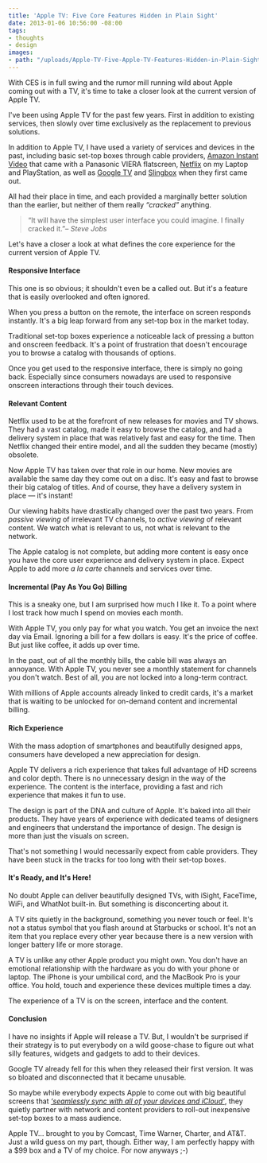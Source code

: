 ```yaml
---
title: 'Apple TV: Five Core Features Hidden in Plain Sight'
date: 2013-01-06 10:56:00 -08:00
tags:
- thoughts
- design
images:
- path: "/uploads/Apple-TV-Five-Apple-TV-Features-Hidden-in-Plain-Sight.jpg"
---
```


With CES is in full swing and the rumor mill running wild about Apple coming out with a TV, it's time to take a closer look at the current version of Apple TV.

I've been using Apple TV for the past few years. First in addition to existing services, then slowly over time exclusively as the replacement to previous solutions.

In addition to Apple TV, I have used a variety of services and devices in the past, including basic set-top boxes through cable providers, [Amazon Instant Video](http://www.amazon.com/Instant-Video/b?ie=UTF8&node=2858778011 "Amazon Instant Video") that came with a Panasonic VIERA flatscreen, <a href="http://netflix.com/" title="Netflix - Watch TV Shows Online, Watch Movies Online">Netflix</a> on my Laptop and PlayStation, as well as <a href="http://www.google.com/tv/" title="Google TV">Google TV</a> and <a href="http://www.slingbox.com/" title="Slingbox">Slingbox</a> when they first came out.

All had their place in time, and each provided a marginally better solution than the earlier, but neither of them really <em>“cracked”</em> anything.

> “It will have the simplest user interface you could imagine. I finally cracked it.”*– Steve Jobs*

Let's have a closer a look at what defines the core experience for the current version of Apple TV.

#### Responsive Interface

This one is so obvious; it shouldn't even be a called out. But it's a feature that is easily overlooked and often ignored.

When you press a button on the remote, the interface on screen responds instantly. It's a big leap forward from any set-top box in the market today.

Traditional set-top boxes experience a noticeable lack of pressing a button and onscreen feedback. It's a point of frustration that doesn't encourage you to browse a catalog with thousands of options.

Once you get used to the responsive interface, there is simply no going back. Especially since consumers nowadays are used to responsive onscreen interactions through their touch devices.

#### Relevant Content

Netflix used to be at the forefront of new releases for movies and TV shows. They had a vast catalog, made it easy to browse the catalog, and had a delivery system in place that was relatively fast and easy for the time. Then Netflix changed their entire model, and all the sudden they became (mostly) obsolete.

Now Apple TV has taken over that role in our home. New movies are available the same day they come out on a disc. It's easy and fast to browse their big catalog of titles. And of course, they have a delivery system in place — it's instant!

Our viewing habits have drastically changed over the past two years. From <em>passive viewing</em> of irrelevant TV channels, to <em>active viewing</em> of relevant content. We watch what is relevant to us, not what is relevant to the network.

The Apple catalog is not complete, but adding more content is easy once you have the core user experience and delivery system in place. Expect Apple to add more <em>a la carte</em> channels and services over time.

#### Incremental (Pay As You Go) Billing

This is a sneaky one, but I am surprised how much I like it. To a point where I lost track how much I spend on movies each month.

With Apple TV, you only pay for what you watch. You get an invoice the next day via Email. Ignoring a bill for a few dollars is easy. It's the price of coffee. But just like coffee, it adds up over time.

In the past, out of all the monthly bills, the cable bill was always an annoyance. With Apple TV, you never see a monthly statement for channels you don't watch. Best of all, you are not locked into a long-term contract.

With millions of Apple accounts already linked to credit cards, it's a market that is waiting to be unlocked for on-demand content and incremental billing.

#### Rich Experience

With the mass adoption of smartphones and beautifully designed apps, consumers have developed a new appreciation for design.

Apple TV delivers a rich experience that takes full advantage of HD screens and color depth. There is no unnecessary design in the way of the experience. The content is the interface, providing a fast and rich experience that makes it fun to use.

The design is part of the DNA and culture of Apple. It's baked into all their products. They have years of experience with dedicated teams of designers and engineers that understand the importance of design. The design is more than just the visuals on screen.

That's not something I would necessarily expect from cable providers. They have been stuck in the tracks for too long with their set-top boxes.

#### It's Ready, and It's Here!

No doubt Apple can deliver beautifully designed TVs, with iSight, FaceTime, WiFi, and WhatNot built-in. But something is disconcerting about it.

A TV sits quietly in the background, something you never touch or feel. It's not a status symbol that you flash around at Starbucks or school. It's not an item that you replace every other year because there is a new version with longer battery life or more storage.

A TV is unlike any other Apple product you might own. You don't have an emotional relationship with the hardware as you do with your phone or laptop. The iPhone is your umbilical cord, and the MacBook Pro is your office. You hold, touch and experience these devices multiple times a day.

The experience of a TV is on the screen, interface and the content.

#### Conclusion

I have no insights if Apple will release a TV. But, I wouldn't be surprised if their strategy is to put everybody on a wild goose-chase to figure out what silly features, widgets and gadgets to add to their devices.

Google TV already fell for this when they released their first version. It was so bloated and disconnected that it became unusable.

So maybe while everybody expects Apple to come out with big beautiful screens that <em><a href="http://www.forbes.com/sites/briancaulfield/2011/10/21/steve-jobs-on-tv-i-finally-cracked-it/" title="Steve Jobs On TV: 'I Finally Cracked It'">‘seamlessly sync with all of your devices and iCloud’</a></em>, they quietly partner with network and content providers to roll-out inexpensive set-top boxes to a mass audience.

Apple TV… brought to you by Comcast, Time Warner, Charter, and AT&T. Just a wild guess on my part, though. Either way, I am perfectly happy with a $99 box and a TV of my choice. For now anyways ;-)
